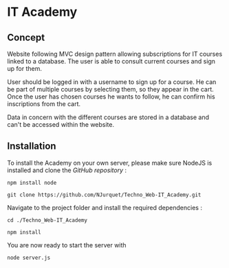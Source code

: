 # IT Academy

## Concept

Website following MVC design pattern allowing subscriptions for IT courses linked to a database.
The user is able to consult current courses and sign up for them.

User should be logged in with a username to sign up for a course. He can be part of multiple courses by selecting them, so they appear in the cart. Once the user has chosen courses he wants to follow, he can confirm his inscriptions from the cart.

Data in concern with the different courses are stored in a database and can't be accessed within the website.

## Installation

To install the Academy on your own server, please make sure NodeJS is installed and clone the _GitHub repository_ :

```console
npm install node
```

```console
git clone https://github.com/NJurquet/Techno_Web-IT_Academy.git
```

Navigate to the project folder and install the required dependencies :

```console
cd ./Techno_Web-IT_Academy
```

```console
npm install
```

You are now ready to start the server with

```console
node server.js
```
